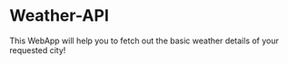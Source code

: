 # Weather-API
This WebApp will help you to fetch out the basic weather details of your requested city!
